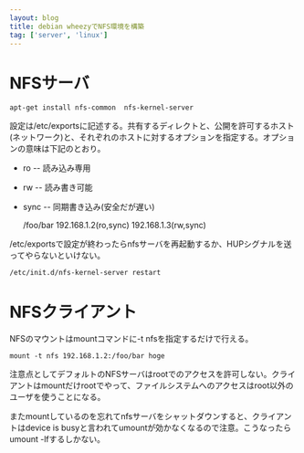 ```yaml
---
layout: blog
title: debian wheezyでNFS環境を構築
tag: ['server', 'linux']
---
```




# NFSサーバ

    apt-get install nfs-common  nfs-kernel-server

設定は/etc/exportsに記述する。共有するディレクトと、公開を許可するホスト(ネットワーク)と、それぞれのホストに対するオプションを指定する。オプションの意味は下記のとおり。

* ro -- 読み込み専用
* rw -- 読み書き可能
* sync -- 同期書き込み(安全だが遅い)

    /foo/bar 192.168.1.2(ro,sync) 192.168.1.3(rw,sync)

/etc/exportsで設定が終わったらnfsサーバを再起動するか、HUPシグナルを送ってやらないといけない。

    /etc/init.d/nfs-kernel-server restart

# NFSクライアント

NFSのマウントはmountコマンドに-t nfsを指定するだけで行える。

    mount -t nfs 192.168.1.2:/foo/bar hoge

注意点としてデフォルトのNFSサーバはrootでのアクセスを許可しない。クライアントはmountだけrootでやって、ファイルシステムへのアクセスはroot以外のユーザを使うことになる。

またmountしているのを忘れてnfsサーバをシャットダウンすると、クライアントはdevice is busyと言われてumountが効かなくなるので注意。こうなったらumount -lfするしかない。
